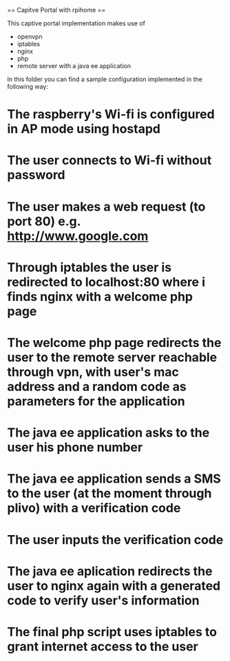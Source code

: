 == Capitve Portal with rpihome ==

This captive portal implementation makes use of
- openvpn
- iptables
- nginx
- php
- remote server with a java ee application

In this folder you can find a sample configuration implemented in the following way:

# The raspberry's Wi-fi is configured in AP mode using hostapd
# The user connects to Wi-fi without password
# The user makes a web request (to port 80) e.g. http://www.google.com
# Through **iptables** the user is redirected to localhost:80 where i finds nginx with a welcome php page
# The welcome php page redirects the user to the remote server reachable through vpn, with user's mac address and a random code as parameters for the application
# The java ee application asks to the user his phone number
# The java ee application sends a SMS to the user (at the moment through plivo) with a verification code
# The user inputs the verification code
# The java ee aplication redirects the user to nginx again with a generated code to verify user's information
# The final php script uses iptables to grant internet access to the user

